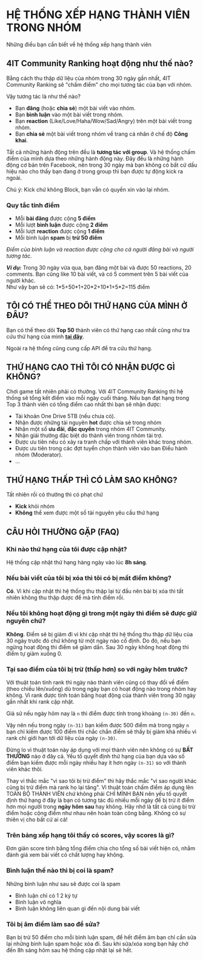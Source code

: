 # HỆ THỐNG XẾP HẠNG THÀNH VIÊN TRONG NHÓM

Những điều bạn cần biết về hệ thống xếp hạng thành viên

## 4IT Community Ranking hoạt động như thế nào?

Bằng cách thu thập dữ liệu của nhóm trong 30 ngày gần nhất, 4IT Community Ranking sẽ "chấm điểm" cho mọi tương tác của bạn với nhóm.

Vậy tương tác là như thế nào?

- Bạn **đăng** (hoặc **chia sẻ**) một bài viết vào nhóm.
- Bạn **bình luận** vào một bài viết trong nhóm.
- Bạn **reaction** (Like/Love/Haha/Wow/Sad/Angry) trên một bài viết trong nhóm.
- Bạn **chia sẻ** một bài viết trong nhóm về trang cá nhân ở chế độ **Công khai**.

Tất cả những hành động trên đều là **tương tác với group**. Và hệ thống chấm điểm của mình dựa theo những hành động này. 
Đây đều là những hành động cơ bản trên Facebook, nên trong 30 ngày mà bạn không có bất cứ dấu hiệu nào cho thấy bạn đang ở trong group thì bạn được tự động kick ra ngoài.

Chú ý: Kick chứ không Block, bạn vẫn có quyền xin vào lại nhóm.

### <a name="rule"></a>Quy tắc tính điểm
- Mỗi **bài đăng** được cộng **5 điểm**
- Mỗi lượt **bình luận** được cộng **2 điểm**
- Mỗi lượt **reaction** được cộng **1 điểm** 
- Mỗi bình luận **spam** bị **trừ 50 điểm**

*Điểm của bình luận và reaction được cộng cho cả người đăng bài và người tương tác.*

***Ví dụ:*** Trong 30 ngày vừa qua, bạn đăng một bài và được 50 reactions, 20 comments. Bạn cũng like 10 bài viết, và có 5 comment trên 5 bài viết của người khác.
<br> Như vậy bạn sẽ có: 1\*5+50\*1+20\*2+10\*1+5\*2=115 điểm

## TÔI CÓ THỂ THEO DÕI THỨ HẠNG CỦA MÌNH Ở ĐÂU?

Bạn có thể theo dõi **Top 50** thành viên có thứ hạng cao nhất cũng như tra cứu thứ hạng của mình **[tại đây](ranking.html)**.

Ngoài ra hệ thống cũng cung cấp API để tra cứu thứ hạng.


## THỨ HẠNG CAO THÌ TÔI CÓ NHẬN ĐƯỢC GÌ KHÔNG?

Chơi game tất nhiên phải có thưởng. Với 4IT Community Ranking thì hệ thống sẽ tổng kết điểm vào mỗi ngày cuối tháng. Nếu bạn đạt hạng trong Top 3 thành viên có tổng điểm cao nhất thì bạn sẽ nhận được:

- Tài khoản One Drive 5TB (nếu chưa có).
- Nhận được những tài nguyên **hot** được chia sẻ trong nhóm
- Nhận một số **ưu đãi**, **đặc quyền** trong nhóm 4IT Community.
- Nhận giải thưởng đặc biệt do thành viên trong nhóm tài trợ.
- Được ưu tiên nếu có xảy ra tranh chấp với thành viên khác trong nhóm.
- Được ưu tiên trong các đợt tuyển chọn thành viên vào ban Điều hành nhóm (Moderator).
- ...

## THỨ HẠNG THẤP THÌ CÓ LÀM SAO KHÔNG?
Tất nhiên rồi có thưởng thì có phạt chứ
- **Kick** khỏi nhóm
- **Không** thể xem được một số tài nguyên yêu cầu thứ hạng 

## CÂU HỎI THƯỜNG GẶP (FAQ)

### Khi nào thứ hạng của tôi được cập nhật?
Hệ thống cập nhật thứ hạng hàng ngày vào lúc **8h sáng**.

### Nếu bài viết của tôi bị xóa thì tôi có bị mất điểm không?

**Có**. Vì khi cập nhật thì hệ thống thu thập lại từ đầu nên bài bị xóa thì tất nhiên không thu thập được để mà tính điểm rồi.

### Nếu tôi không hoạt động gì trong một ngày thì điểm sẽ được giữ nguyên chứ?

**Không**. Điểm sẽ bị giảm đi vì khi cập nhật thì hệ thống thu thập dữ liệu của 30 ngày trước đó chứ không từ một ngày nào cố định. Do đó, nếu bạn ngừng hoạt động thì điểm sẽ giảm dần. Sau 30 ngày không hoạt động thì điểm tự giảm xuống 0.


### Tại sao điểm của tôi bị trừ (thấp hơn) so với ngày hôm trước?

Với thuật toán tính rank thì ngày nào thành viên cũng có thay đổi về điểm (theo chiều lên/xuống) dù trong ngày bạn có hoạt động nào trong nhóm hay không. Vì rank được tính toán bằng hoạt động của thành viên trong 30 ngày gần nhất khi rank cập nhật.

Giả sử nếu ngày hôm nay là `n` thì điểm được tính trong khoảng `(n-30)` đến `n`.

Vậy nên nếu trong ngày `(n-31)` bạn kiếm được 500 điểm mà trong ngày `n` bạn chỉ kiếm được 100 điểm thì chắc chắn điểm sẽ thấy bị giảm khá nhiều vì rank chỉ giới hạn tới dữ liệu của ngày `(n-30)`.

Đừng lo vì thuật toán này áp dụng với mọi thành viên nên không có sự **BẤT THƯỜNG** nào ở đây cả. Yếu tố quyết định thứ hạng của bạn dựa vào số điểm bạn kiếm được mỗi ngày nhiều hay ít hơn ngày `(n-31)` so với thành viên khác thôi.

Thay vì thắc mắc "vì sao tôi bị trừ điểm" thì hãy thắc mắc "vì sao người khác cũng bị trừ điểm mà rank họ lại tăng". Vì thuật toán chấm điểm áp dụng lên TOÀN BỘ THÀNH VIÊN chứ không phải CHỈ MÌNH BẠN nên yếu tố quyết định thứ hạng ở đây là bạn có tương tác đủ nhiều mỗi ngày để bị trừ ít điểm hơn mọi người trong **ngày hôm sau** hay không. Hãy nhớ là tất cả cùng bị trừ điểm hoặc cộng điểm như nhau nên hoàn toàn công bằng. Không có sự thiên vị cho bất cứ ai cả!

### Trên bảng xếp hạng tôi thấy có scores, vậy scores là gì?

Đơn giản score tính bằng tổng điểm chia cho tổng số bài viết hiện có, nhằm đánh giá xem bài viết có chất lượng hay không.

### Bình luận thế nào thì bị coi là spam?
Những bình luận như sau sẽ được coi là spam
 - Bình luận chỉ có 1 2 ký tự
 - Bình luận vô nghĩa
 - Bình luận không liên quan gì đến nội dung bài viết
 
 ### Tôi bị âm điểm làm sao để sửa?
 
 Bạn bị trừ 50 điểm cho mỗi bình luận spam, để hết điểm âm bạn chỉ cần sửa lại những bình luận spam hoặc xóa đi.
 Sau khi sửa/xóa xong bạn hãy chờ đến 8h sáng hôm sau hệ thống cập nhật lại sẽ hết.
 
